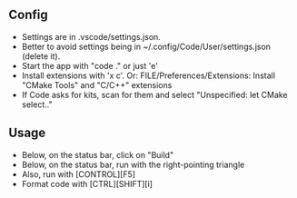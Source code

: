 ## Config

* Settings are in .vscode/settings.json. 
* Better to avoid settings being in ~/.config/Code/User/settings.json (delete it).
* Start the app with "code ." or just 'e'
* Install extensions with 'x c'. Or: FILE/Preferences/Extensions: Install "CMake Tools" and "C/C++" extensions
* If Code asks for kits, scan for them and select "Unspecified: let CMake select.."

## Usage

* Below, on the status bar, click on "Build"
* Below, on the status bar, run with the right-pointing triangle
* Also, run with [CONTROL][F5]
* Format code with [CTRL][SHIFT][i]